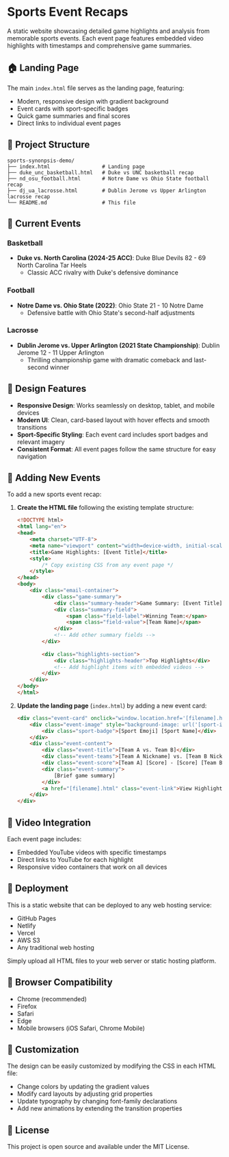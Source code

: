 # Sports Event Recaps

A static website showcasing detailed game highlights and analysis from memorable sports events. Each event page features embedded video highlights with timestamps and comprehensive game summaries.

## 🏠 Landing Page

The main `index.html` file serves as the landing page, featuring:
- Modern, responsive design with gradient background
- Event cards with sport-specific badges
- Quick game summaries and final scores
- Direct links to individual event pages

## 📁 Project Structure

```
sports-synonpsis-demo/
├── index.html                 # Landing page
├── duke_unc_basketball.html   # Duke vs UNC basketball recap
├── nd_osu_football.html       # Notre Dame vs Ohio State football recap
├── dj_ua_lacrosse.html        # Dublin Jerome vs Upper Arlington lacrosse recap
└── README.md                  # This file
```

## 🎯 Current Events

### Basketball
- **Duke vs. North Carolina (2024-25 ACC)**: Duke Blue Devils 82 - 69 North Carolina Tar Heels
  - Classic ACC rivalry with Duke's defensive dominance

### Football
- **Notre Dame vs. Ohio State (2022)**: Ohio State 21 - 10 Notre Dame
  - Defensive battle with Ohio State's second-half adjustments

### Lacrosse
- **Dublin Jerome vs. Upper Arlington (2021 State Championship)**: Dublin Jerome 12 - 11 Upper Arlington
  - Thrilling championship game with dramatic comeback and last-second winner

## 🎨 Design Features

- **Responsive Design**: Works seamlessly on desktop, tablet, and mobile devices
- **Modern UI**: Clean, card-based layout with hover effects and smooth transitions
- **Sport-Specific Styling**: Each event card includes sport badges and relevant imagery
- **Consistent Format**: All event pages follow the same structure for easy navigation

## 📝 Adding New Events

To add a new sports event recap:

1. **Create the HTML file** following the existing template structure:
   ```html
   <!DOCTYPE html>
   <html lang="en">
   <head>
       <meta charset="UTF-8">
       <meta name="viewport" content="width=device-width, initial-scale=1.0">
       <title>Game Highlights: [Event Title]</title>
       <style>
           /* Copy existing CSS from any event page */
       </style>
   </head>
   <body>
       <div class="email-container">
           <div class="game-summary">
               <div class="summary-header">Game Summary: [Event Title]</div>
               <div class="summary-field">
                   <span class="field-label">Winning Team:</span>
                   <span class="field-value">[Team Name]</span>
               </div>
               <!-- Add other summary fields -->
           </div>
           
           <div class="highlights-section">
               <div class="highlights-header">Top Highlights</div>
               <!-- Add highlight items with embedded videos -->
           </div>
       </div>
   </body>
   </html>
   ```

2. **Update the landing page** (`index.html`) by adding a new event card:
   ```html
   <div class="event-card" onclick="window.location.href='[filename].html'">
       <div class="event-image" style="background-image: url('[sport-image-url]');">
           <div class="sport-badge">[Sport Emoji] [Sport Name]</div>
       </div>
       <div class="event-content">
           <div class="event-title">[Team A vs. Team B]</div>
           <div class="event-teams">[Team A Nickname] vs. [Team B Nickname]</div>
           <div class="event-score">[Team A] [Score] - [Score] [Team B]</div>
           <div class="event-summary">
               [Brief game summary]
           </div>
           <a href="[filename].html" class="event-link">View Highlights</a>
       </div>
   </div>
   ```

## 🎥 Video Integration

Each event page includes:
- Embedded YouTube videos with specific timestamps
- Direct links to YouTube for each highlight
- Responsive video containers that work on all devices

## 🚀 Deployment

This is a static website that can be deployed to any web hosting service:
- GitHub Pages
- Netlify
- Vercel
- AWS S3
- Any traditional web hosting

Simply upload all HTML files to your web server or static hosting platform.

## 📱 Browser Compatibility

- Chrome (recommended)
- Firefox
- Safari
- Edge
- Mobile browsers (iOS Safari, Chrome Mobile)

## 🎨 Customization

The design can be easily customized by modifying the CSS in each HTML file:
- Change colors by updating the gradient values
- Modify card layouts by adjusting grid properties
- Update typography by changing font-family declarations
- Add new animations by extending the transition properties

## 📄 License

This project is open source and available under the MIT License. 